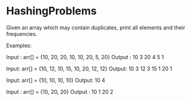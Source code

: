 # HashingProblems

Given an array which may contain duplicates, print all elements and their frequencies.

Examples:

Input :  arr[] = {10, 20, 20, 10, 10, 20, 5, 20}
Output : 10 3
         20 4
         5  1

Input: arr[] = {10, 12, 10, 15, 10, 20, 12, 12}
Output: 10 3
        12 3
        15 1
        20 1

Input: arr[] = {10, 10, 10, 10}
Output: 10 4

Input : arr[] = {10, 20, 20}
Output : 10 1
         20 2